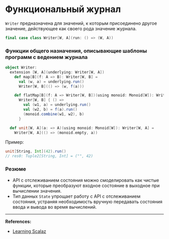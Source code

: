 # Функциональный журнал

`Writer` предназначена для значений, к которым присоединено другое значение, действующее как своего рода значение журнала.

```scala
final case class Writer[W, A](run: () => (W, A))
```

### Функции общего назначения, описывающие шаблоны программ с ведением журнала

```scala
object Writer:
  extension [W, A](underlying: Writer[W, A])
    def map[B](f: A => B): Writer[W, B] =
      val (w, a) = underlying.run()
      Writer[W, B](() => (w, f(a)))

    def flatMap[B](f: A => Writer[W, B])(using monoid: Monoid[W]): Writer[W, B] =
      Writer[W, B] { () =>
        val (w1, a) = underlying.run()
        val (w2, b) = f(a).run()
        (monoid.combine(w1, w2), b)
      }

  def unit[W, A](a: => A)(using monoid: Monoid[W]): Writer[W, A] =
    Writer[W, A](() => (monoid.empty, a))
```

Пример:

```scala
unit[String, Int](42).run()
// res0: Tuple2[String, Int] = ("", 42)
```

### Резюме

- API с отслеживанием состояния можно смоделировать как чистые функции, 
которые преобразуют входное состояние в выходное при вычислении значения.
- Тип данных `State` упрощает работу с API с отслеживанием состояния, 
устраняя необходимость вручную передавать состояния ввода и вывода во время вычислений.


---

**References:**
- [Learning Scalaz](http://eed3si9n.com/learning-scalaz/Writer.html)

